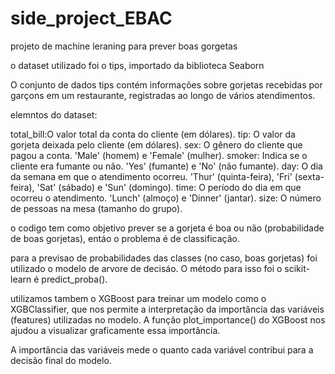 # side_project_EBAC
projeto de machine leraning para prever boas gorgetas

o dataset utilizado foi o tips, importado da biblioteca Seaborn

O conjunto de dados tips contém informações sobre gorjetas recebidas por garçons em um restaurante, registradas ao longo de vários atendimentos. 

elemntos do dataset:

total_bill:O valor total da conta do cliente (em dólares).
tip: O valor da gorjeta deixada pelo cliente (em dólares).
sex: O gênero do cliente que pagou a conta. 'Male' (homem) e 'Female' (mulher).
smoker: Indica se o cliente era fumante ou não. 'Yes' (fumante) e 'No' (não fumante).
day: O dia da semana em que o atendimento ocorreu. 'Thur' (quinta-feira), 'Fri' (sexta-feira), 'Sat' (sábado) e 'Sun' (domingo).
time: O período do dia em que ocorreu o atendimento. 'Lunch' (almoço) e 'Dinner' (jantar).
size: O número de pessoas na mesa (tamanho do grupo).

o codigo tem como objetivo prever se a gorjeta é boa ou não (probabilidade de boas gorjetas), entáo o problema é de classificação.

para a previsao de probabilidades das classes (no caso, boas gorjetas) foi utilizado o modelo de arvore de decisáo. O método para isso foi o scikit-learn é predict_proba().

utilizamos tambem o XGBoost para treinar um modelo como o XGBClassifier, que nos permite a interpretação da importância das variáveis (features) utilizadas no modelo. A função plot_importance() do XGBoost nos ajudou a visualizar graficamente essa importância.

A importância das variáveis mede o quanto cada variável contribui para a decisão final do modelo.

